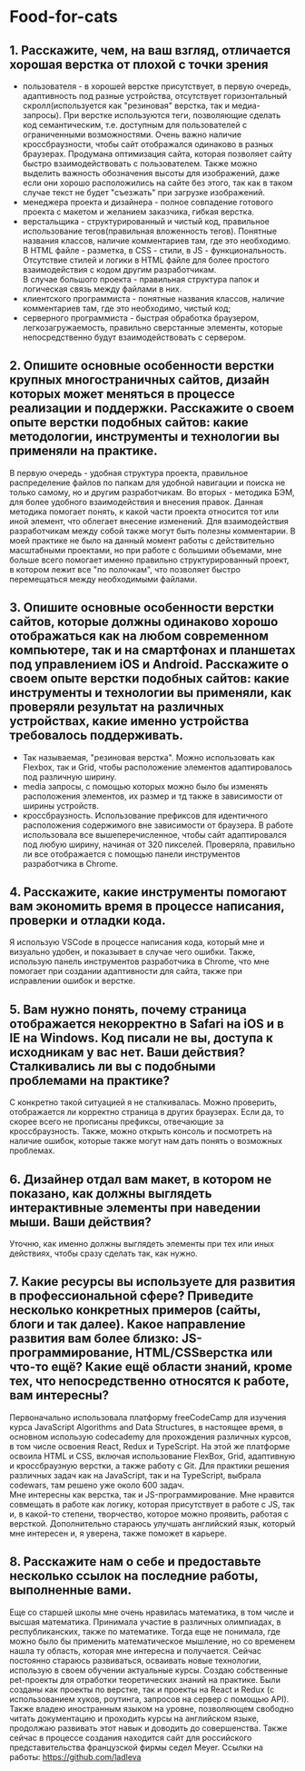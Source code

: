 # Food-for-cats
## 1. Расскажите, чем, на ваш взгляд, отличается хорошая верстка от плохой с точки зрения 
- пользователя - в хорошей верстке присутствует, в первую очередь, адаптивность под разные устройства, отсутствует горизонтальный скролл(используется как "резиновая" верстка, так и медиа-запросы). При верстке используются теги, позволяющие сделать код семантическим, т.е. доступным для пользователей с ограниченными возможностями. Очень важно наличие кроссбраузности, чтобы сайт отображался одинаково в разных браузерах. Продумана оптимизация сайта, которая позволяет сайту быстро взаимодействовать с пользователем. Также можно выделить важность обозначения высоты для изображений, даже если они хорошо расположились на сайте без этого, так как в таком случае текст не будет "съезжать" при загрузке изображений. 
- менеджера проекта и дизайнера - полное совпадение готового проекта с макетом и желанием заказчика, гибкая верстка. 
- верстальщика - структурированный и чистый код, правильное использование тегов(правильная вложенность тегов). Понятные названия классов, наличие комментариев там, где это необходимо. В HTML файле - разметка, в CSS - стили, в JS - функциональность. Отсутствие стилей и логики в HTML файле для более простого взаимодействия с кодом другим разработчикам.  
В случае большого проекта - правильная структура папок и логическая связь между файлами в них.
- клиентского программиста - понятные названия классов, наличие комментариев там, где это необходимо, чистый код; 
- серверного программиста - быстрая обработка браузером, легкозагружаемость, правильно сверстанные элементы, которые непосредственно будут взаимодействовать с сервером. 

## 2. Опишите основные особенности верстки крупных многостраничных сайтов, дизайн которых может меняться в процессе реализации и поддержки.  Расскажите о своем опыте верстки подобных сайтов: какие методологии, инструменты и технологии вы применяли на практике. 
В первую очередь - удобная структура проекта, правильное распределение файлов по папкам для удобной навигации и поиска не только самому, но и другим разработчикам. 
Во вторых - методика БЭМ, для  более удобного взаимодействия и внесения правок. Данная методика помогает понять, к какой части проекта относится тот или иной элемент, что облегает внесение изменений.
Для взаимодействия разработчикам между собой также могут быть полезны комментарии.
В моей практике не было на данный момент работы с действительно масштабными проектами, но при работе с большими объемами, мне больше всего помогает именно правильно структурированный проект, в котором лежит все "по полочкам", что позволяет быстро перемещаться между необходимыми файлами.

## 3. Опишите основные особенности верстки сайтов, которые должны одинаково хорошо отображаться как на любом современном компьютере, так и на смартфонах и планшетах под управлением iOS и Android. Расскажите о своем опыте верстки подобных сайтов: какие инструменты и технологии вы применяли, как проверяли результат на различных устройствах, какие именно устройства требовалось поддерживать.  
- Так называемая, "резиновая верстка". Можно использовать как Flexbox, так и Grid, чтобы расположение элементов адаптировалось под различную ширину.
- media запросы, с помощью которых можно было бы изменять расположения элементов, их размер и тд также в зависимости от ширины устройств. 
- кроссбраузность. Использование префиксов для идентичного расположения содержимого вне зависимости от браузера.
В работе использовала все вышеперечисленное, чтобы сайт адаптировался под любую ширину, начиная от 320 пикселей. Проверяла, правильно ли все отображается с помощью панели инструментов разработчика в Chrome.

## 4. Расскажите, какие инструменты помогают вам экономить время в процессе написания, проверки и отладки кода.  
Я использую VSCode в процессе написания кода, который мне и визуально удобен, и показывает в случае чего ошибки.
Также, использую панель инструментов разработчика в Chrome, что мне помогает при создании адаптивности для сайта, также при исправлении ошибок и верстке.

## 5. Вам нужно понять, почему страница отображается некорректно в Safari на iOS и в IE на Windows. Код писали не вы, доступа к исходникам у вас нет. Ваши действия? Сталкивались ли вы с подобными проблемами на практике?   
С конкретно такой ситуацией я не сталкивалась. Можно проверить, отображается ли корректно страница в других браузерах. Если да, то скорее всего не прописаны префиксы, отвечающие за кроссбраузность. 
Также, можно открыть консоль и посмотреть на наличие ошибок, которые также могут нам дать понять о возможных проблемах.

## 6. Дизайнер отдал вам макет, в котором не показано, как должны выглядеть интерактивные элементы при наведении мыши. Ваши действия? 
Уточню, как именно должны выглядеть элементы при тех или иных действиях, чтобы сразу сделать так, как нужно.

## 7. Какие ресурсы вы используете для развития в профессиональной сфере? Приведите несколько конкретных примеров (сайты, блоги и так далее). Какое направление развития вам более близко: JS-программирование, HTML/CSSверстка или что-то ещё? Какие ещё области знаний, кроме тех, что непосредственно относятся к работе, вам интересны? 
Первоначально использовала платформу freeCodeCamp для изучения курса JavaScript Algorithms and Data Structures, в настоящее время, в основном использую codecademy для прохождения различных курсов, в том числе освоения React, Redux и TypeScript. На этой же платформе освоила HTML и CSS, включая использование FlexBox, Grid, адаптивную и кроссбраузную верстки, а также работу с Git. Для практики решения различных задач как на JavaScript, так и на TypeScript, выбрала codewars, там решено уже около 600 задач.   
Мне интересны как верстка, так и JS-программирование.  Мне нравится совмещать в работе как логику, которая присутствует в работе с JS, так и, в какой-то степени, творчество, которое можно проявить, работая с версткой.
Дополнительно стараюсь улучшать английский язык, который мне интересен и, я уверена, также поможет в карьере.

## 8. Расскажите нам о себе и предоставьте несколько ссылок на последние работы, выполненные вами.
Еще со старшей школы мне очень нравилась математика, в том числе и высшая математика. Принимала участие в различных олимпиадах, в республиканских, также по математике. Тогда еще не понимала, где можно было бы применить математическое мышление, но со временем нашла ту область, которая мне интересна и получается. 
Сейчас постоянно стараюсь развиваться, осваивать новые технологии, использую в своем обучении актуальные курсы. Создаю собственные pet-проекты для отработки теоретических знаний на практике. Были созданы как проекты по верстке, так и проекты на React и Redux (с использованием хуков, роутинга, запросов на сервер с помощью API). Также владею иностранным языком на уровне, позволяющем свободно читать документацию и проходить курсы на английском языке, продолжаю развивать этот навык и доводить до совершенства.  Также сейчас в процессе создания находится сайт для российского представительства французской фирмы седел Meyer.
Ссылки на работы: https://github.com/ladleva
